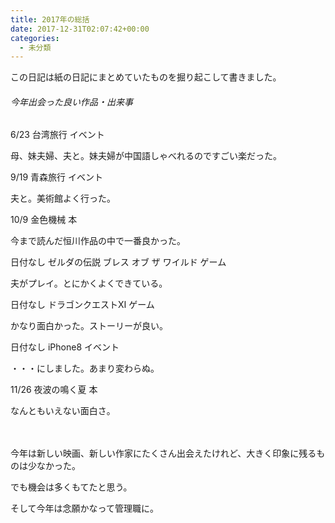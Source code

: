 ```yaml
---
title: 2017年の総括
date: 2017-12-31T02:07:42+00:00
categories:
  - 未分類
---
```

この日記は紙の日記にまとめていたものを掘り起こして書きました。

###### 今年出会った良い作品・出来事

6/23 台湾旅行 イベント

母、妹夫婦、夫と。妹夫婦が中国語しゃべれるのですごい楽だった。

9/19 青森旅行 イベント

夫と。美術館よく行った。

10/9 金色機械 本

今まで読んだ恒川作品の中で一番良かった。

日付なし ゼルダの伝説 ブレス オブ ザ ワイルド ゲーム

夫がプレイ。とにかくよくできている。

日付なし ドラゴンクエストⅪ ゲーム

かなり面白かった。ストーリーが良い。

日付なし iPhone8 イベント

・・・にしました。あまり変わらぬ。

11/26 夜波の鳴く夏 本

なんともいえない面白さ。

　

今年は新しい映画、新しい作家にたくさん出会えたけれど、大きく印象に残るものは少なかった。

でも機会は多くもてたと思う。

そして今年は念願かなって管理職に。


